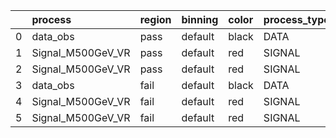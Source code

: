 |    | process           | region   | binning   | color   | process_type   |   scale | variation   | source_filename                                            | source_histname   | alias             | title           |   combine_idx |     lnN |   shapes | syst_type   |   direction |   variation_alias |
|---:|:------------------|:---------|:----------|:--------|:---------------|--------:|:------------|:-----------------------------------------------------------|:------------------|:------------------|:----------------|--------------:|--------:|---------:|:------------|------------:|------------------:|
|  0 | data_obs          | pass     | default   | black   | DATA           |       1 | nominal     | ./histograms_for_2DAlphabet_v1/EaDM_Cosmics_Data_VR.root   | hpass             | Cosmics_Data_VR   | Cosmics_Data_VR |           nan | nan     |      nan | nan         |         nan |               nan |
|  1 | Signal_M500GeV_VR | pass     | default   | red     | SIGNAL         |       1 | lumi        | ./histograms_for_2DAlphabet_v1/EaDM_Signal_M500GeV_VR.root | hpass             | Signal_M500GeV_VR | DM signal       |           nan |   1.016 |      nan | lnN         |         nan |               nan |
|  2 | Signal_M500GeV_VR | pass     | default   | red     | SIGNAL         |       1 | nominal     | ./histograms_for_2DAlphabet_v1/EaDM_Signal_M500GeV_VR.root | hpass             | Signal_M500GeV_VR | DM signal       |           nan | nan     |      nan | nan         |         nan |               nan |
|  3 | data_obs          | fail     | default   | black   | DATA           |       1 | nominal     | ./histograms_for_2DAlphabet_v1/EaDM_Cosmics_Data_VR.root   | hfail             | Cosmics_Data_VR   | Cosmics_Data_VR |           nan | nan     |      nan | nan         |         nan |               nan |
|  4 | Signal_M500GeV_VR | fail     | default   | red     | SIGNAL         |       1 | lumi        | ./histograms_for_2DAlphabet_v1/EaDM_Signal_M500GeV_VR.root | hfail             | Signal_M500GeV_VR | DM signal       |           nan |   1.016 |      nan | lnN         |         nan |               nan |
|  5 | Signal_M500GeV_VR | fail     | default   | red     | SIGNAL         |       1 | nominal     | ./histograms_for_2DAlphabet_v1/EaDM_Signal_M500GeV_VR.root | hfail             | Signal_M500GeV_VR | DM signal       |           nan | nan     |      nan | nan         |         nan |               nan |